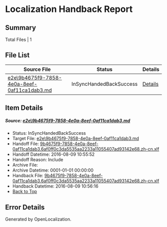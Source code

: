 # <a name='report-top'></a> Localization Handback Report

## Summary
 Total Files | 1

## File List
 Source File | Status | Details 
 ----------- | ------ | ------- 
 [e2e\9b4675f9-7858-4e0a-8eef-0af11ca1dab3.md](https://github.com/OpenLocalizationTestOrg/oltest/blob/776a3d885d6c6def10700553ab628690d1e7b2ef/e2e/9b4675f9-7858-4e0a-8eef-0af11ca1dab3.md) | InSyncHandedBackSuccess | [Details](#3fe11fcc215b5eb1978a04b6febc529fe78985746)

## Item Details
##### <a name='3fe11fcc215b5eb1978a04b6febc529fe78985746'></a> Source: [e2e\9b4675f9-7858-4e0a-8eef-0af11ca1dab3.md](https://github.com/OpenLocalizationTestOrg/oltest/blob/776a3d885d6c6def10700553ab628690d1e7b2ef/e2e/9b4675f9-7858-4e0a-8eef-0af11ca1dab3.md)
* Status: InSyncHandedBackSuccess
* Target File: [e2e\9b4675f9-7858-4e0a-8eef-0af11ca1dab3.md](https://github.com/OpenLocalizationTestOrg/ol-test-zhcn/blob/bab2393ffa9533ca3edbd3cf759ddb8b5bd9d7dc/e2e/9b4675f9-7858-4e0a-8eef-0af11ca1dab3.md)
* Handoff File: [9b4675f9-7858-4e0a-8eef-0af11ca1dab3.6af0ff0c3da5535aa2233a11055407ad93142e68.zh-cn.xlf](https://github.com/OpenLocalizationTestOrg/olhandoff-e2e/blob/87aa20ee11bac78e7a7743f6cec6c9b3e5b8c812/ol-handoff/OpenLocalizationTestOrg/ol-test-zhcn/ci/ht/9b4675f9-7858-4e0a-8eef-0af11ca1dab3.6af0ff0c3da5535aa2233a11055407ad93142e68.zh-cn.xlf)
* Handoff Datetime: 2016-08-09 10:55:52
* Handoff Reason: Include
* Archive File: 
* Archive Datetime: 0001-01-01 00:00:00
* Handback File: [9b4675f9-7858-4e0a-8eef-0af11ca1dab3.6af0ff0c3da5535aa2233a11055407ad93142e68.zh-cn.xlf](https://github.com/OpenLocalizationTestOrg/olhandback-e2e/blob/b5154e68feacb8aac09de3d62f9049d5bb1b6acc/ol-handback/OpenLocalizationTestOrg/ol-test-zhcn/ci/ht/9b4675f9-7858-4e0a-8eef-0af11ca1dab3.6af0ff0c3da5535aa2233a11055407ad93142e68.zh-cn.xlf)
* Handback Datetime: 2016-08-09 10:56:16
* [Back to Top](#report-top)


## Error Details

Generated by OpenLocalization.
